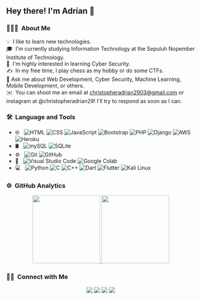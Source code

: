 <h2>Hey there! I'm Adrian 👋</h2>

<!-- ## 👋 &nbsp;Hey there! I'm Adrian -->

### 👨🏻‍💻 &nbsp;About Me

💡 &nbsp;I like to learn new technologies.\
🎓 &nbsp;I'm currently studying Information Technology at the Sepuluh Nopember Institute of Technology.\
🌱 &nbsp;I'm highly interested in learning Cyber Security.\
✍️ &nbsp;In my free time, I play chess as my hobby or do some CTFs.\
💬 Ask me about Web Development, Cyber Security, Machine Learning, Mobile Development, or others.\
✉️ &nbsp;You can shoot me an email at christopheradrian2903@gmail.com or instagram at @christopheradrian29! I'll try to respond as soon as I can.

### 🛠 &nbsp;Language and Tools

- 🌐 &nbsp;
  ![HTML](https://img.shields.io/badge/-HTML5-05122A?style=flat&logo=HTML5)
  ![CSS](https://img.shields.io/badge/-CSS3-05122A?style=flat&logo=CSS3&logoColor=1572B6)
  ![JavaScript](https://img.shields.io/badge/-JavaScript-05122A?style=flat&logo=javascript)
  ![Bootstrap](https://img.shields.io/badge/-Bootstrap-05122A?style=flat&logo=bootstrap&logoColor=563D7C)
  ![PHP](https://img.shields.io/badge/PHP-05122A?style=flat&logo=php)
  ![Django](https://img.shields.io/badge/-Django-05122A?style=flat&logo=django&logoColor=9CF)
  ![AWS](https://img.shields.io/badge/-AWS-05122A?style=flat&logo=amazonaws)
  ![Heroku](https://img.shields.io/badge/Heroku-05122A?style=flat&logo=heroku)
- 🛢 &nbsp;
  ![mySQL](https://img.shields.io/badge/-MySQL-05122A?style=flat&logo=mysql)
  ![SQLite](https://img.shields.io/badge/-SQLite-05122A?style=flat&logo=sqlite)
- ⚙️ &nbsp;
  ![Git](https://img.shields.io/badge/-Git-05122A?style=flat&logo=git)
  ![GitHub](https://img.shields.io/badge/-GitHub-05122A?style=flat&logo=github)
- 🔧 &nbsp;
  ![Visual Studio Code](https://img.shields.io/badge/-Visual%20Studio%20Code-05122A?style=flat&logo=visual-studio-code&logoColor=007ACC)
  ![Google Colab](https://img.shields.io/badge/-Google%20Colab-05122A?style=flat&logo=googlecolab)
- 💻 &nbsp;
  ![Python](https://img.shields.io/badge/-Python-05122A?style=flat&logo=python)
  ![C](https://img.shields.io/badge/-C-05122A?style=flat&logo=C&logoColor=A8B9CC)
  ![C++](https://img.shields.io/badge/-C++-05122A?style=flat&logo=C%2B%2B&logoColor=00599C)
  ![Dart](https://img.shields.io/badge/-Dart-05122A?style=flat&logo=dart&logoColor=1AC9F0)
  ![Flutter](https://img.shields.io/badge/-Flutter-05122A?style=flat&logo=flutter&logoColor=1AC9F0)
  ![Kali Linux](https://img.shields.io/badge/-Kali%20Linux-05122A?style=flat&logo=kalilinux&logoColor=FFF)

### ⚙️ &nbsp;GitHub Analytics

<p align="center">
<a href="https://github.com/christopheradriankusuma">
  <img height="180em" src="https://github-readme-stats-eight-theta.vercel.app/api?username=christopheradriankusuma&show_icons=true&theme=algolia&include_all_commits=true&count_private=true"/>
  <img height="180em" src="https://github-readme-stats-eight-theta.vercel.app/api/top-langs/?username=christopheradriankusuma&layout=compact&langs_count=8&theme=algolia"/>
</a>
</p>

### 🤝🏻 &nbsp;Connect with Me

<p align="center">
<a href="https://www.linkedin.com/in/christopher-adrian-8b86151ba/"><img src="https://img.shields.io/badge/-Christopher%20Adrian%20Kusuma-0077B5?style=flat&logo=Linkedin&logoColor=white"/></a>
<a href="mailto:christopheradrian2903@gmail.com"><img src="https://img.shields.io/badge/-christopheradrian2903@gmail.com-D14836?style=flat&logo=Gmail&logoColor=white"/></a>
<a href="https://discord.com/users/696647139417128973"><img src="https://img.shields.io/badge/-Ruy--Lopez-7289DA?style=flat&logo=discord&logoColor=white"/></a>
<a href="https://instagram.com/christopheradrian29"><img src="https://img.shields.io/badge/-@christopheradrian29-E4405F?style=flat&logo=Instagram&logoColor=white"/></a>
</p>

